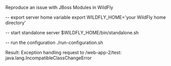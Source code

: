 Reproduce an issue with JBoss Modules in WildFly

-- export server home variable
export WILDFLY_HOME='your WildFly home directory'

-- start standalone server
$WILDFLY_HOME/bin/standalone.sh

-- run the configuration
./run-configuration.sh 


Result: Exception handling request to /web-app-2/test: java.lang.IncompatibleClassChangeError

